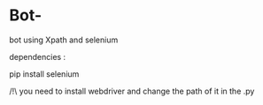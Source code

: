 # Bot-
bot using Xpath and selenium

dependencies :

pip install selenium

/!\ you need to install webdriver and change the path of it in the .py
